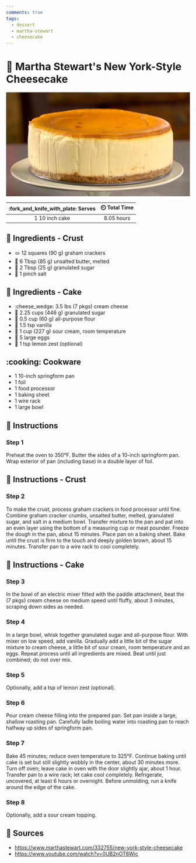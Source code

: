 ```yaml
---
comments: true
tags:
  - dessert
  - martha-stewart
  - cheesecake
---
```

# :cake: Martha Stewart's New York-Style Cheesecake

![Martha Stewarts New York-Style Cheesecake](../assets/images/martha-stewarts-new-york-style-cheesecake.jpg)

| :fork_and_knife_with_plate: Serves | :timer_clock: Total Time |
|:----------------------------------:|:-----------------------: |
| 1 10 inch cake | 8.05 hours |

## :salt: Ingredients - Crust

- :flatbread: 12 squares (90 g) graham crackers
- :butter: 6 Tbsp (85 g) unsalted butter, melted
- :candy: 2 Tbsp (25 g) granulated sugar
- :salt: 1 pinch salt

## :salt: Ingredients - Cake

- :cheese_wedge: 3.5 lbs (7 pkgs) cream cheese
- :candy: 2.25 cups (446 g) granulated sugar
- :ear_of_rice: 0.5 cup (60 g) all-purpose flour
- :icecream: 1.5 tsp vanilla
- :rice: 1 cup (227 g) sour cream, room temperature
- :egg: 5 large eggs
- :lemon: 1 tsp lemon zest (optional)

## :cooking: Cookware

- 1 10-inch springform pan
- 1 foil
- 1 food processor
- 1 baking sheet
- 1 wire rack
- 1 large bowl

## :pencil: Instructions

### Step 1

Preheat the oven to 350°F. Butter the sides of a 10-inch springform pan. Wrap exterior of pan (including base) in a
double layer of foil.

## :pencil: Instructions - Crust

### Step 2

To make the crust, process graham crackers in food processor until fine. Combine graham cracker crumbs, unsalted butter,
melted, granulated sugar, and salt in a medium bowl. Transfer mixture to the pan and pat into an even layer using the
bottom of a measuring cup or meat pounder. Freeze the dough in the pan, about 15 minutes. Place pan on a baking sheet.
Bake until the crust is firm to the touch and deeply golden brown, about 15 minutes. Transfer pan to a wire rack to cool
completely.

## :pencil: Instructions - Cake

### Step 3

In the bowl of an electric mixer fitted with the paddle attachment, beat the (7 pkgs) cream cheese on medium speed until
fluffy, about 3 minutes, scraping down sides as needed.

### Step 4

In a large bowl, whisk together granulated sugar and all-purpose flour. With mixer on low speed, add vanilla. Gradually
add a little bit of the sugar mixture to cream cheese, a little bit of sour cream, room temperature and an eggs. Repeat
process until all ingredients are mixed. Beat until just combined; do not over mix.

### Step 5

Optionally, add a tsp of lemon zest (optional).

### Step 6

Pour cream cheese filling into the prepared pan. Set pan inside a large, shallow roasting pan. Carefully ladle boiling
water into roasting pan to reach halfway up sides of springform pan.

### Step 7

Bake 45 minutes; reduce oven temperature to 325°F. Continue baking until cake is set but still slightly wobbly in the
center, about 30 minutes more. Turn off oven; leave cake in oven with the door slightly ajar, about 1 hour. Transfer pan
to a wire rack; let cake cool completely. Refrigerate, uncovered, at least 6 hours or overnight. Before unmolding, run a
knife around the edge of the cake.

### Step 8

Optionally, add a sour cream topping.

## :link: Sources

- <https://www.marthastewart.com/332755/new-york-style-cheesecake>
- <https://www.youtube.com/watch?v=0UB2nOT6Wic>
